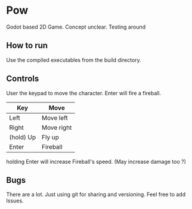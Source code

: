 # Pow
Godot based 2D Game. Concept unclear. Testing around

## How to run
Use the compiled executables from the build directory.

## Controls
User the keypad to move the character. Enter will fire a fireball.

| Key | Move|
|---|---|
| Left | Move left |
| Right | Move right |
| (hold) Up | Fly up |
| Enter | Fireball |

holding Enter will increase Fireball's speed. (May increase damage too ?)

## Bugs
There are a lot. Just using git for sharing and versioning. Feel free to add Issues.
